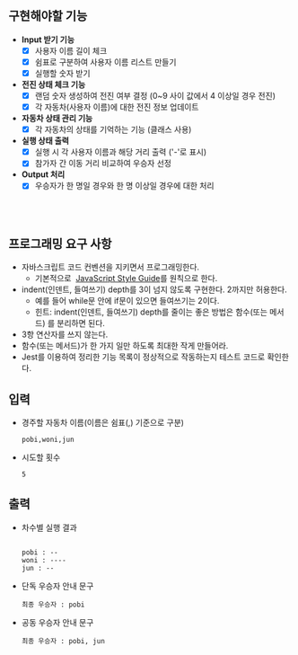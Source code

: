 ## 구현해야할 기능

- **Input 받기 기능**
  - [x] 사용자 이름 길이 체크
  - [x] 쉼표로 구분하여 사용자 이름 리스트 만들기
  - [x] 실행할 숫자 받기
- **전진 상태 체크 기능**
  - [x] 랜덤 숫자 생성하여 전진 여부 결정 (0~9 사이 값에서 4 이상일 경우 전진)
  - [x] 각 자동차(사용자 이름)에 대한 전진 정보 업데이트
- **자동차 상태 관리 기능**
  - [x] 각 자동차의 상태를 기억하는 기능 (클래스 사용)
- **실행 상태 출력**
  - [x] 실행 시 각 사용자 이름과 해당 거리 출력 ('-'로 표시)
  - [x] 참가자 간 이동 거리 비교하여 우승자 선정
- **Output 처리**
  - [x] 우승자가 한 명일 경우와 한 명 이상일 경우에 대한 처리

</br>
</br>

## **프로그래밍 요구 사항**

- 자바스크립트 코드 컨벤션을 지키면서 프로그래밍한다.
  - 기본적으로
     [JavaScript Style Guide](https://github.com/woowacourse/woowacourse-docs/tree/main/styleguide/javascript)를
    원칙으로 한다.
- indent(인덴트, 들여쓰기) depth를 3이 넘지 않도록 구현한다. 2까지만 허용한다.
  - 예를 들어 while문 안에 if문이 있으면 들여쓰기는 2이다.
  - 힌트: indent(인덴트, 들여쓰기) depth를 줄이는 좋은 방법은 함수(또는 메서드)
    를 분리하면 된다.
- 3항 연산자를 쓰지 않는다.
- 함수(또는 메서드)가 한 가지 일만 하도록 최대한 작게 만들어라.
- Jest를 이용하여 정리한 기능 목록이 정상적으로 작동하는지 테스트 코드로 확인한
  다.

## 입력

- 경주할 자동차 이름(이름은 쉼표(,) 기준으로 구분)

  ```
  pobi,woni,jun
  ```

- 시도할 횟수

  ```
  5
  ```

## 출력

- 차수별 실행 결과

  ```

  pobi : --
  woni : ----
  jun : --

  ```

- 단독 우승자 안내 문구

  ```
  최종 우승자 : pobi
  ```

- 공동 우승자 안내 문구

  ```
  최종 우승자 : pobi, jun
  ```
